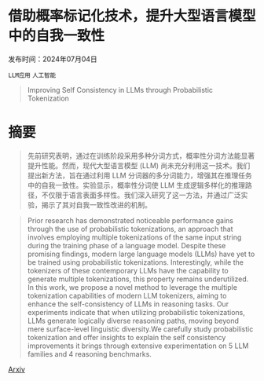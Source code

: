 # 借助概率标记化技术，提升大型语言模型中的自我一致性

发布时间：2024年07月04日

`LLM应用` `人工智能`

> Improving Self Consistency in LLMs through Probabilistic Tokenization

# 摘要

> 先前研究表明，通过在训练阶段采用多种分词方式，概率性分词方法能显著提升性能。然而，现代大型语言模型 (LLM) 尚未充分利用这一技术。我们提出新方法，旨在通过利用 LLM 分词器的多分词能力，增强其在推理任务中的自我一致性。实验显示，概率性分词使 LLM 生成逻辑多样化的推理路径，不仅限于语言表面多样性。我们深入研究了这一方法，并通过广泛实验，揭示了其对自我一致性改进的机制。

> Prior research has demonstrated noticeable performance gains through the use of probabilistic tokenizations, an approach that involves employing multiple tokenizations of the same input string during the training phase of a language model. Despite these promising findings, modern large language models (LLMs) have yet to be trained using probabilistic tokenizations. Interestingly, while the tokenizers of these contemporary LLMs have the capability to generate multiple tokenizations, this property remains underutilized.
  In this work, we propose a novel method to leverage the multiple tokenization capabilities of modern LLM tokenizers, aiming to enhance the self-consistency of LLMs in reasoning tasks. Our experiments indicate that when utilizing probabilistic tokenizations, LLMs generate logically diverse reasoning paths, moving beyond mere surface-level linguistic diversity.We carefully study probabilistic tokenization and offer insights to explain the self consistency improvements it brings through extensive experimentation on 5 LLM families and 4 reasoning benchmarks.

[Arxiv](https://arxiv.org/abs/2407.03678)